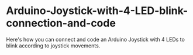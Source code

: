# Arduino-Joystick-with-4-LED-blink-connection-and-code
Here's how you can connect and code an Arduino Joystick with 4 LEDs to blink according to joystick movements.
